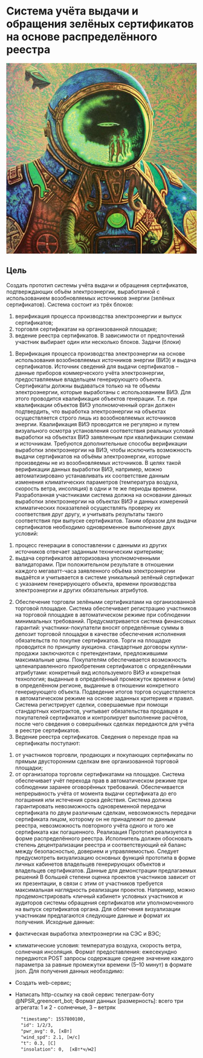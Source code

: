 # Система учёта выдачи и обращения зелёных сертификатов на основе распределённого реестра
![](_images/cos.jpg)

## Цель
Создать прототип системы учёта выдачи и обращения сертификатов, подтверждающих объём электроэнергии, выработанной с использованием возобновляемых источников энергии (зелёных сертификатов).
Система состоит из трёх блоков:
1) верификация процесса производства электроэнергии и выпуск сертификатов;
2) торговля сертификатам на организованной площадке;
3) ведение реестра сертификатов.
В зависимости от предпочтений участник выбирает один или несколько блоков.
Задачи (блоки)
1. Верификация процесса производства электроэнергии на основе использования возобновляемых источников энергии (ВИЭ) и выдача сертификатов.
Источник сведений для выдачи сертификатов – данные приборов коммерческого учёта электроэнергии, предоставляемые владельцем генерирующего объекта.
Сертификаты должны выдаваться только на те объемы электроэнергии, которые выработаны с использованием ВИЭ. Для этого проводится квалификация объектов генерации. Т.е. при квалификации объектов ВИЭ уполномоченный орган должен подтвердить, что выработка электроэнергии на объектах осуществляется строго лишь из возобновляемых источников энергии. Квалификация ВИЭ проводится не регулярно и путем визуального осмотра установления соответствия реальных условий выработки на объектах ВИЭ заявленным при квалификации схемам и источникам.
Требуются дополнительные способы верификации выработки электроэнергии на ВИЭ, чтобы исключить возможность выдачи сертификатов на объёмы электроэнергии, которые произведены не из возобновляемых
источников. В целях такой верификации данных выработки ВИЭ, например, можно автоматизировано устанавливать их соответствие данным изменения климатических параметров (температура воздуха, скорость ветра, инсоляция) в одни и те же периоды времени.
Разработанная участниками система должна на основании данных выработки электроэнергии на объектах ВИЭ и данных измерений климатических показателей осуществлять проверку их соответствия друг другу, и учитывать результаты такого соответствия при выпуске сертификатов.
Таким образом для выдачи сертификатов необходимо одновременное выполнение двух условий:
  1) процесс генерации в сопоставлении с данными из других источников отвечает заданным техническим критериям;
  2) выдача сертификатов авторизована уполномоченными валидаторами.
При положительном результате в отношении каждого мегаватт-часа заявленного объёма электроэнергии выдаётся и учитывается в системе уникальный зелёный сертификат с указанием генерирующего объекта, времени производства электроэнергии и других обязательных атрибутов.
2. Обеспечение торговли зелёными сертификатами на организованной торговой площадке.
Система обеспечивает регистрацию участников на торговой площадке в автоматическом режиме при соблюдении минимальных требований.
Предусматривается система финансовых гарантий: участники-покупатели вносят определённые суммы в депозит торговой площадки в качестве обеспечения исполнения обязательств по покупке сертификатов.
Торги на площадке проводится по принципу аукциона. стандартные договоры купли-продажи заключаются с претендентами, предложившими максимальные цены.
Покупателям обеспечивается возможность целенаправленного приобретения сертификатов с определёнными атрибутами: конкретный вид используемого ВИЭ и конкретная технология; выданные в определённый промежуток времени и (или) в определённом регионе, выданные в отношении конкретного генерирующего объекта.
Подведение итогов торгов осуществляется в автоматическом режиме на основе заданных критериев и правил.
Система регистрирует сделки, совершаемые при помощи стандартных контрактов, учитывает обязательства продавцов и покупателей сертификатов и контролирует выполнение расчётов, после чего сведения о совершённых сделках передаются для учёта в реестре сертификатов.
3. Ведение реестра сертификатов.
Сведения о переходе прав на сертификаты поступают:
  1) от участников торговли, продающих и покупающих сертификаты по прямым двусторонним сделкам вне организованной торговой площадки;
  2) от организатора торговли сертификатами на площадке.
Система обеспечивает учёт перехода прав в автоматическом режиме при соблюдении заранее оговорённых требований.
Обеспечивается непрерывность учёта от момента выдачи сертификата до его погашения или истечения срока действия.
Система должна гарантировать невозможность одновременной передачи сертификата по двум различным сделкам, невозможность передачи сертификата лицом, которому он не принадлежит по данным реестра, невозможность повторного учёта одного и того же сертификата как погашенного.
Реализация
Прототип реализуется в форме распределённого реестра.
Исполнитель должен обосновать степень децентрализации реестра и соответствующий ей баланс между безопасностью, доверием и управляемостью.
Следует предусмотреть визуализацию основных функций прототипа в форме личных кабинетов владельцев генерирующих объектов и владельцев сертификатов.
Данные для демонстрации предлагаемых решений
В большей степени оценка проектов участников зависит от их презентации, в связи с этим от участников требуется максимальная наглядность реализации проектов. Например, можно продемонстрировать «личный кабинет» условных участников и аудиторов системы обращения сертификатов или уполномоченного на выпуск сертификатов органа.
Для облегчения визуализации участникам предлагаются следующие данные и формат их получения.
Исходные данные:
- фактическая выработка электроэнергии на СЭС и ВЭС;
- климатические условия: температура воздуха, скорость ветра, солнечная инсоляция.
Формат предоставления: ежесекундно передаются POST запросы содержащие среднее значение каждого параметра за равные промежутки времени (5–10 минут) в формате json.
Для получения данных необходимо:
- Создать web-сервис;
- Написать http-ссылку на свой сервис телеграм-боту @NPSR_greencert_bot;
Формат данных [размерность]:
всего три агрегата: 1 и 2 - солнечные, 3 – ветряк

        "timestamp": 1557800100,
        "id": 1/2/3,
        "pwr_avg": 0, [кВт]
        "wind_spd": 2.1, [м/с]
        "t": 0.3, [С]
        "insolation": 0,  [кВт*ч/м2]

